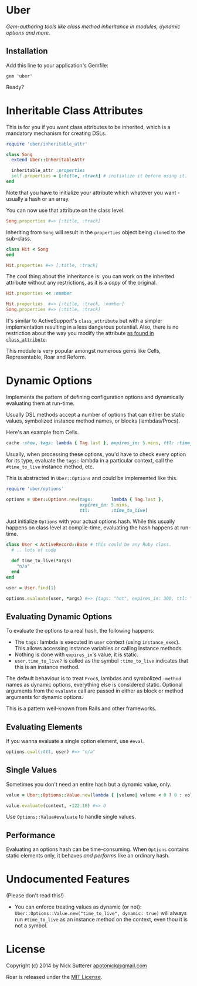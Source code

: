 # Uber

_Gem-authoring tools like class method inheritance in modules, dynamic options and more._

## Installation

Add this line to your application's Gemfile:

    gem 'uber'

Ready?

# Inheritable Class Attributes

This is for you if you want class attributes to be inherited, which is a mandatory mechanism for creating DSLs.

```ruby
require 'uber/inheritable_attr'

class Song
  extend Uber::InheritableAttr

  inheritable_attr :properties
  self.properties = [:title, :track] # initialize it before using it.
end
```

Note that you have to initialize your attribute which whatever you want - usually a hash or an array.

You can now use that attribute on the class level.

```ruby
Song.properties #=> [:title, :track]
```

Inheriting from `Song` will result in the `properties` object being `clone`d to the sub-class.

```ruby
class Hit < Song
end

Hit.properties #=> [:title, :track]
```

The cool thing about the inheritance is: you can work on the inherited attribute without any restrictions, as it is a _copy_ of the original.

```ruby
Hit.properties << :number

Hit.properties  #=> [:title, :track, :number]
Song.properties #=> [:title, :track]
```

It's similar to ActiveSupport's `class_attribute` but with a simpler implementation resulting in a less dangerous potential. Also, there is no restriction about the way you modify the attribute [as found in `class_attribute`](http://apidock.com/rails/v4.0.2/Class/class_attribute).

This module is very popular amongst numerous gems like Cells, Representable, Roar and Reform.


# Dynamic Options

Implements the pattern of defining configuration options and dynamically evaluating them at run-time.

Usually DSL methods accept a number of options that can either be static values, symbolized instance method names, or blocks (lambdas/Procs).

Here's an example from Cells.

```ruby
cache :show, tags: lambda { Tag.last }, expires_in: 5.mins, ttl: :time_to_live
```

Usually, when processing these options, you'd have to check every option for its type, evaluate the `tags:` lambda in a particular context, call the `#time_to_live` instance method, etc.

This is abstracted in `Uber::Options` and could be implemented like this.

```ruby
require 'uber/options'

options = Uber::Options.new(tags:       lambda { Tag.last },
                            expires_in: 5.mins,
                            ttl:        :time_to_live)
```

Just initialize `Options` with your actual options hash. While this usually happens on class level at compile-time, evaluating the hash happens at run-time.

```ruby
class User < ActiveRecord::Base # this could be any Ruby class.
  # .. lots of code

  def time_to_live(*args)
    "n/a"
  end
end

user = User.find(1)

options.evaluate(user, *args) #=> {tags: "hot", expires_in: 300, ttl: "n/a"}
```

## Evaluating Dynamic Options

To evaluate the options to a real hash, the following happens:

* The `tags:` lambda is executed in `user` context (using `instance_exec`). This allows accessing instance variables or calling instance methods.
* Nothing is done with `expires_in`'s value, it is static.
* `user.time_to_live?` is called as the symbol `:time_to_live` indicates that this is an instance method.

The default behaviour is to treat `Proc`s, lambdas and symbolized `:method` names as dynamic options, everything else is considered static. Optional arguments from the `evaluate` call are passed in either as block or method arguments for dynamic options.

This is a pattern well-known from Rails and other frameworks.

## Evaluating Elements

If you wanna evaluate a single option element, use `#eval`.

```ruby
options.eval(:ttl, user) #=> "n/a"
```

## Single Values

Sometimes you don't need an entire hash but a dynamic value, only.

```ruby
value = Uber::Options::Value.new(lambda { |volume| volume < 0 ? 0 : volume })

value.evaluate(context, -122.18) #=> 0
```

Use `Options::Value#evaluate` to handle single values.

## Performance

Evaluating an options hash can be time-consuming. When `Options` contains static elements only, it behaves *and performs* like an ordinary hash.



# Undocumented Features

(Please don't read this!)

* You can enforce treating values as dynamic (or not): `Uber::Options::Value.new("time_to_live", dynamic: true)` will always run `#time_to_live` as an instance method on the context, even thou it is not a symbol.

# License

Copyright (c) 2014 by Nick Sutterer <apotonick@gmail.com>

Roar is released under the [MIT License](http://www.opensource.org/licenses/MIT).
